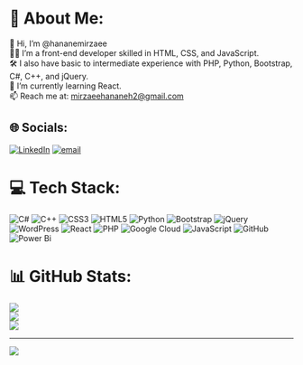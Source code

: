 # 💫 About Me:
👋 Hi, I’m @hananemirzaee<br>👩‍💻 I’m a front-end developer skilled in HTML, CSS, and JavaScript.<br>🛠️ I also have basic to intermediate experience with PHP, Python, Bootstrap, C#, C++, and jQuery.<br>🌱 I’m currently learning React.<br>📫 Reach me at: mirzaeehananeh2@gmail.com


## 🌐 Socials:
[![LinkedIn](https://img.shields.io/badge/LinkedIn-%230077B5.svg?logo=linkedin&logoColor=white)](https://github.com/hananemirzaee) [![email](https://img.shields.io/badge/Email-D14836?logo=gmail&logoColor=white)](mailto:mirzaeehananeh2@gmail.com) 

# 💻 Tech Stack:
![C#](https://img.shields.io/badge/c%23-%23239120.svg?style=for-the-badge&logo=csharp&logoColor=white) ![C++](https://img.shields.io/badge/c++-%2300599C.svg?style=for-the-badge&logo=c%2B%2B&logoColor=white) ![CSS3](https://img.shields.io/badge/css3-%231572B6.svg?style=for-the-badge&logo=css3&logoColor=white) ![HTML5](https://img.shields.io/badge/html5-%23E34F26.svg?style=for-the-badge&logo=html5&logoColor=white) ![Python](https://img.shields.io/badge/python-3670A0?style=for-the-badge&logo=python&logoColor=ffdd54) ![Bootstrap](https://img.shields.io/badge/bootstrap-%238511FA.svg?style=for-the-badge&logo=bootstrap&logoColor=white) ![jQuery](https://img.shields.io/badge/jquery-%230769AD.svg?style=for-the-badge&logo=jquery&logoColor=white) ![WordPress](https://img.shields.io/badge/WordPress-%23117AC9.svg?style=for-the-badge&logo=WordPress&logoColor=white) ![React](https://img.shields.io/badge/react-%2320232a.svg?style=for-the-badge&logo=react&logoColor=%2361DAFB) ![PHP](https://img.shields.io/badge/php-%23777BB4.svg?style=for-the-badge&logo=php&logoColor=white) ![Google Cloud](https://img.shields.io/badge/GoogleCloud-%234285F4.svg?style=for-the-badge&logo=google-cloud&logoColor=white) ![JavaScript](https://img.shields.io/badge/javascript-%23323330.svg?style=for-the-badge&logo=javascript&logoColor=%23F7DF1E) ![GitHub](https://img.shields.io/badge/github-%23121011.svg?style=for-the-badge&logo=github&logoColor=white) ![Power Bi](https://img.shields.io/badge/power_bi-F2C811?style=for-the-badge&logo=powerbi&logoColor=black)
# 📊 GitHub Stats:
![](https://github-readme-stats.vercel.app/api?username=hananemirzaee&theme=dark&hide_border=false&include_all_commits=false&count_private=false)<br/>
![](https://nirzak-streak-stats.vercel.app/?user=hananemirzaee&theme=dark&hide_border=false)<br/>
![](https://github-readme-stats.vercel.app/api/top-langs/?username=hananemirzaee&theme=dark&hide_border=false&include_all_commits=false&count_private=false&layout=compact)

---
[![](https://visitcount.itsvg.in/api?id=hananemirzaee&icon=0&color=1)](https://visitcount.itsvg.in)

<!-- Proudly created with GPRM ( https://gprm.itsvg.in ) -->
